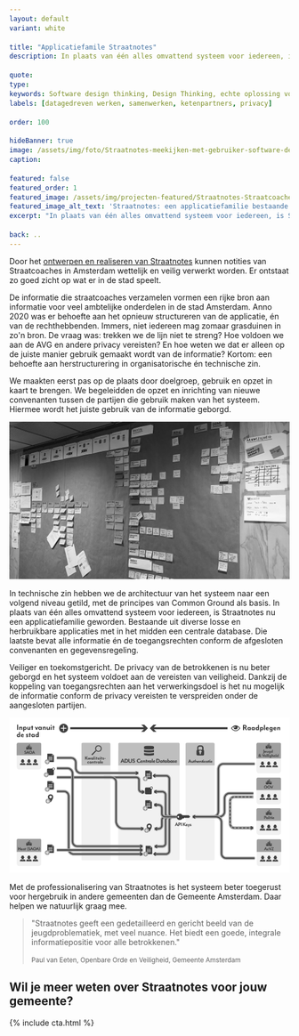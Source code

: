 ```yaml
---
layout: default
variant: white

title: "Applicatiefamile Straatnotes"
description: In plaats van één alles omvattend systeem voor iedereen, is Straatnotes nu een applicatiefamilie geworden. Bestaande uit diverse losse en herbruikbare applicaties met in het midden een centrale database. Die laatste bevat alle informatie én de toegangsrechten conform de afgesloten convenanten en gegevensregeling.

quote:
type:
keywords: Software design thinking, Design Thinking, echte oplossing voor de mensen die het werk doen, privacy, AVG, jeugdoverlast.
labels: [datagedreven werken, samenwerken, ketenpartners, privacy]

order: 100

hideBanner: true
image: /assets/img/foto/Straatnotes-meekijken-met-gebruiker-software-design-thinking.jpg
caption:

featured: false
featured_order: 1
featured_image: /assets/img/projecten-featured/Straatnotes-Straatcoaches-op-Straat-software-jeugdoverlast-terugdringen.jpg
featured_image_alt_text: 'Straatnotes: een applicatiefamilie bestaande uit diverse losse en herbruikbare applicaties met in het midden een centrale database.'
excerpt: "In plaats van één alles omvattend systeem voor iedereen, is Straatnotes nu een applicatiefamilie geworden."

back: ..
---
```

Door het [ontwerpen en realiseren van Straatnotes](https://www.tiltshift.nl/projecten/straatnotes/) kunnen notities van Straatcoaches in Amsterdam wettelijk en veilig verwerkt worden.  Er ontstaat zo goed zicht op wat er in de stad speelt.

De informatie die straatcoaches verzamelen vormen een rijke bron aan informatie voor veel ambtelijke onderdelen in de stad Amsterdam. Anno 2020 was er behoefte aan het opnieuw structureren van de applicatie, én van de rechthebbenden. Immers, niet iedereen mag zomaar grasduinen in zo'n bron. De vraag was: trekken we de lijn niet te streng? Hoe voldoen we aan de AVG en andere privacy vereisten? En hoe weten we dat er alleen op de juiste manier gebruik gemaakt wordt van de informatie? Kortom: een behoefte aan herstructurering in organisatorische én technische zin.

We maakten eerst pas op de plaats door doelgroep, gebruik en opzet in kaart te brengen. We begeleidden de opzet en inrichting van nieuwe convenanten tussen de partijen die gebruik maken van het systeem. Hiermee wordt het juiste gebruik van de informatie geborgd.

<div class="article-image">
    <img src="/assets/img/foto/Straatnotes-opknippen-losse-applicaties.jpg">
</div>

In technische zin hebben we de architectuur van het systeem naar een volgend niveau getild, met de principes van Common Ground als basis. In plaats van één alles omvattend systeem voor iedereen, is Straatnotes nu een applicatiefamilie geworden. Bestaande uit diverse losse en herbruikbare applicaties met in het midden een centrale database. Die laatste bevat alle informatie én de toegangsrechten conform de afgesloten convenanten en gegevensregeling.

Veiliger en toekomstgericht. De privacy van de betrokkenen is nu beter geborgd en het systeem voldoet aan de vereisten van veiligheid. Dankzij de koppeling van toegangsrechten aan het verwerkingsdoel is het nu mogelijk de informatie conform de privacy vereisten te verspreiden onder de aangesloten partijen.

<div class="article-image">
    <img src="/assets/img/foto/Applicatie-familie-Straatnotes-Informatiestromen.png">
</div>

Met de professionalisering van Straatnotes is het systeem beter toegerust voor hergebruik in andere gemeenten dan de Gemeente Amsterdam. Daar helpen we natuurlijk graag mee.

> "Straatnotes geeft een gedetailleerd en gericht beeld van de jeugdproblematiek, met veel nuance. Het biedt een goede, integrale informatiepositie voor alle betrokkenen."
>
> <small>Paul van Eeten, Openbare Orde en Veiligheid, Gemeente Amsterdam</small>

<h2 class="mt-4">Wil je meer weten over Straatnotes voor jouw gemeente?</h2>
{% include cta.html %}

